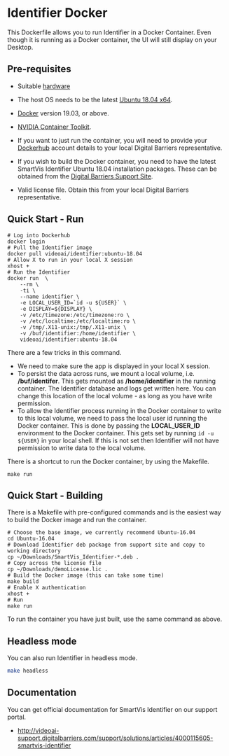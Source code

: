# Identifier Docker

This Dockerfile allows you to run Identifier in a Docker Container. 
Even though it is running as a Docker container, the UI will still 
display on your Desktop.

## Pre-requisites

  * Suitable [hardware](http://videoai-support.digitalbarriers.com/support/solutions/articles/4000122220-does-my-system-meet-the-requirements-for-identifier-)

  * The host OS needs to be the latest [Ubuntu 18.04 x64](https://releases.ubuntu.com/18.04/).

  * [Docker](https://docs.docker.com/install/linux/docker-ce/ubuntu) version 19.03, or above.
  
  * [NVIDIA Container Toolkit](https://github.com/NVIDIA/nvidia-docker).

  * If you want to just run the container, you will need to provide your [Dockerhub](https://dockerhub.com) account details
to your local Digital Barriers representative.  

  * If you wish to build the Docker container, you need to have the latest SmartVis Identifier Ubuntu 18.04 installation 
packages.  These can be obtained from the [Digital Barriers Support Site](http://videoai-support.digitalbarriers.com/support/home).

  * Valid license file.  Obtain this from your local Digital Barriers representative. 
  
## Quick Start - Run
```shell script
# Log into Dockerhub
docker login
# Pull the Identifier image
docker pull videoai/identifier:ubuntu-18.04
# Allow X to run in your local X session
xhost +
# Run the Identifier
docker run  \
    --rm \
    -ti \
    --name identifier \
    -e LOCAL_USER_ID=`id -u ${USER}` \
    -e DISPLAY=${DISPLAY} \
    -v /etc/timezone:/etc/timezone:ro \
    -v /etc/localtime:/etc/localtime:ro \
    -v /tmp/.X11-unix:/tmp/.X11-unix \
    -v /buf/identifier:/home/identifier \
    videoai/identifier:ubuntu-18.04
```

There are a few tricks in this command.  
  * We need to make sure the app is displayed in your local X session.  
  * To persist the data across runs, we mount a local volume, i.e. **/buf/identifer**.  This gets mounted as 
  **/home/identifier** in the running container.  The Identifier database and logs get written here.  You can change
  this location of the local volume - as long as you have write permission. 
  * To allow the Identifier process running in the Docker container to write to this local volume, we need to pass the 
  local user id running the Docker container.  This is done by passing the **LOCAL_USER_ID** environment to the Docker 
  container.  This gets set by running ```id -u ${USER}``` in your local shell. If this is not set then Identifier will 
  not have permission to write data to the local volume.

There is a shortcut to run the Docker container, by using the Makefile.
```shell script
make run
```

## Quick Start - Building

There is a Makefile with pre-configured commands and is the easiest way to build 
the Docker image and run the container.

```shell script
# Choose the base image, we currently recommend Ubuntu-16.04
cd Ubuntu-16.04
# Download Identifier deb package from support site and copy to working directory
cp ~/Downloads/SmartVis_Identifier-*.deb .
# Copy across the license file 
cp ~/Downloads/demoLicense.lic .
# Build the Docker image (this can take some time)
make build
# Enable X authentication
xhost +
# Run
make run
```

To run the container you have just built, use the same command as above.
  
## Headless mode
You can also run Identifier in headless mode.
```bash
make headless
```

## Documentation

You can get official documentation for SmartVis Identifier on our support portal.

  *  http://videoai-support.digitalbarriers.com/support/solutions/articles/4000115605-smartvis-identifier

